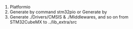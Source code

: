 1. Platformio 
2. Generate by command stm32pio or Generate by
3. Generate ./Drivers/CMSIS & ./Middlewares, and so on from STM32CubeMX to ../lib_extra/src